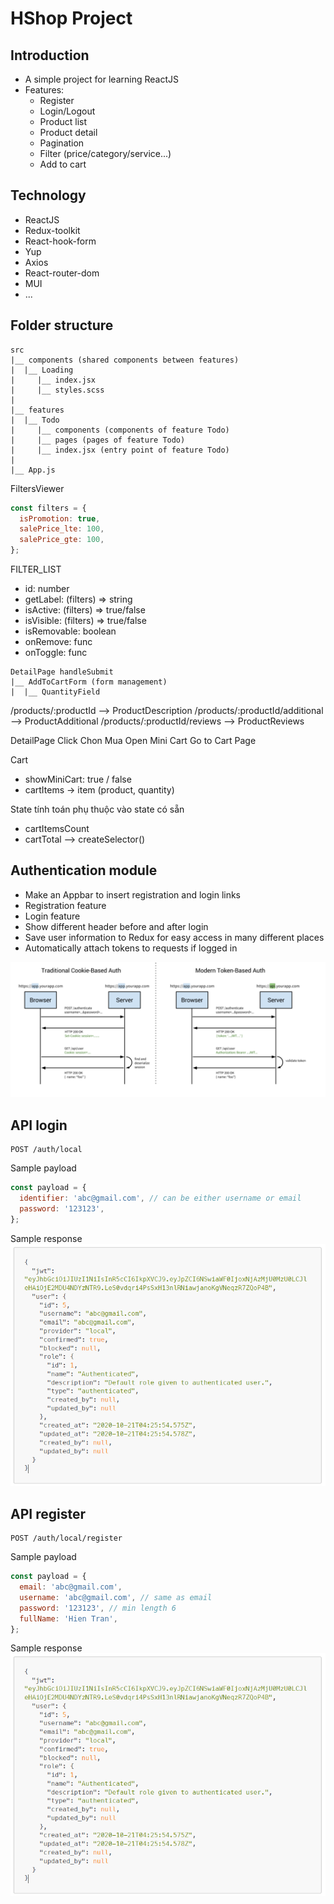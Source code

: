 # HShop Project

## Introduction

- A simple project for learning ReactJS
- Features:
  - Register
  - Login/Logout
  - Product list
  - Product detail
  - Pagination
  - Filter (price/category/service...)
  - Add to cart

## Technology

- ReactJS
- Redux-toolkit
- React-hook-form
- Yup
- Axios
- React-router-dom
- MUI
- ...

## Folder structure

```
src
|__ components (shared components between features)
|  |__ Loading
|     |__ index.jsx
|     |__ styles.scss
|
|__ features
|  |__ Todo
|     |__ components (components of feature Todo)
|     |__ pages (pages of feature Todo)
|     |__ index.jsx (entry point of feature Todo)
|
|__ App.js
```

FiltersViewer

```js
const filters = {
  isPromotion: true,
  salePrice_lte: 100,
  salePrice_gte: 100,
};
```

FILTER_LIST

- id: number
- getLabel: (filters) => string
- isActive: (filters) => true/false
- isVisible: (filters) => true/false
- isRemovable: boolean
- onRemove: func
- onToggle: func

```
DetailPage handleSubmit
|__ AddToCartForm (form management)
|  |__ QuantityField
```

/products/:productId --> ProductDescription
/products/:productId/additional --> ProductAdditional
/products/:productId/reviews --> ProductReviews

DetailPage
Click Chon Mua
Open Mini Cart
Go to Cart Page

Cart

- showMiniCart: true / false
- cartItems -> item (product, quantity)

State tính toán phụ thuộc vào state có sẵn

- cartItemsCount
- cartTotal
  --> createSelector()

## Authentication module

- Make an Appbar to insert registration and login links
- Registration feature
- Login feature
- Show different header before and after login
- Save user information to Redux for easy access in many different places
- Automatically attach tokens to requests if logged in

![authentication module image](./src/utils/image/authen-module.png)

## API login

```
POST /auth/local
```

Sample payload

```js
const payload = {
  identifier: 'abc@gmail.com', // can be either username or email
  password: '123123',
};
```

Sample response
![sample response image](./src/utils/image/register-response.png)

## API register

```
POST /auth/local/register
```

Sample payload

```js
const payload = {
  email: 'abc@gmail.com',
  username: 'abc@gmail.com', // same as email
  password: '123123', // min length 6
  fullName: 'Hien Tran',
};
```

Sample response
![sample response image](./src/utils/image/register-response.png)
